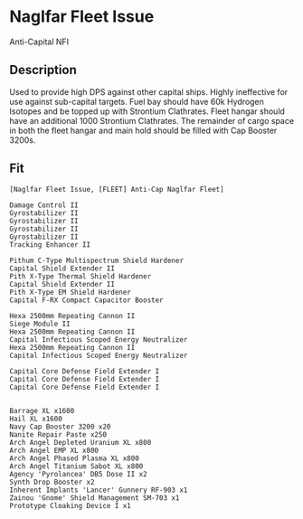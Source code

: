 # Naglfar Fleet Issue

Anti-Capital NFI

## Description

Used to provide high DPS against other capital ships.  Highly ineffective for use against sub-capital targets.  Fuel bay should have 60k Hydrogen Isotopes and be topped up with Strontium Clathrates. Fleet hangar should have an additional 1000 Strontium Clathrates.  The remainder of cargo space in both the fleet hangar and main hold should be filled with Cap Booster 3200s.

## Fit
```
[Naglfar Fleet Issue, [FLEET] Anti-Cap Naglfar Fleet]

Damage Control II
Gyrostabilizer II
Gyrostabilizer II
Gyrostabilizer II
Gyrostabilizer II
Tracking Enhancer II

Pithum C-Type Multispectrum Shield Hardener
Capital Shield Extender II
Pith X-Type Thermal Shield Hardener
Capital Shield Extender II
Pith X-Type EM Shield Hardener
Capital F-RX Compact Capacitor Booster

Hexa 2500mm Repeating Cannon II
Siege Module II
Hexa 2500mm Repeating Cannon II
Capital Infectious Scoped Energy Neutralizer
Hexa 2500mm Repeating Cannon II
Capital Infectious Scoped Energy Neutralizer

Capital Core Defense Field Extender I
Capital Core Defense Field Extender I
Capital Core Defense Field Extender I


Barrage XL x1600
Hail XL x1600
Navy Cap Booster 3200 x20
Nanite Repair Paste x250
Arch Angel Depleted Uranium XL x800
Arch Angel EMP XL x800
Arch Angel Phased Plasma XL x800
Arch Angel Titanium Sabot XL x800
Agency 'Pyrolancea' DB5 Dose II x2
Synth Drop Booster x2
Inherent Implants 'Lancer' Gunnery RF-903 x1
Zainou 'Gnome' Shield Management SM-703 x1
Prototype Cloaking Device I x1
```
